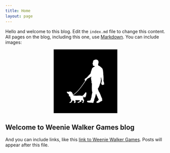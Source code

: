 ```yaml
---
title: Home
layout: page
---
```


Hello and welcome to this blog. Edit the `index.md` file to change this content. All pages on the blog, including this one, use [Markdown](https://guides.github.com/features/mastering-markdown/). You can include images:


<center><img src="images/WeenieLogo_black-white.png" alt="Weenie Walker Games logo" width=200 class="center"/></center>


## Welcome to Weenie Walker Games blog

And you can include links, like this [link to Weenie Walker Games](https://www.weeniewalker.com). Posts will appear after this file. 
